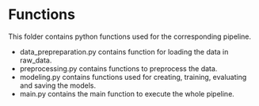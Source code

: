 # Functions 

This folder contains python functions used for the corresponding pipeline. 

- data_prepreparation.py contains function for loading the data in raw_data.
- preprocessing.py contains functions to preprocess the data.
- modeling.py contains functions used for creating, training, evaluating and saving the models.
- main.py contains the main function to execute the whole pipeline.
